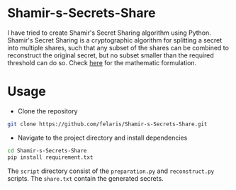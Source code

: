# Shamir-s-Secrets-Share
I have tried to create Shamir's Secret Sharing algorithm using Python. 
Shamir's Secret Sharing is a cryptographic algorithm for splitting a secret into multiple shares, 
such that any subset of the shares can be combined to reconstruct the original secret, 
but no subset smaller than the required threshold can do so. 
Check [here](https://en.wikipedia.org/wiki/Shamir%27s_secret_sharing) for the mathematic formulation.

# Usage
* Clone the repository 
~~~bash 
git clone https://github.com/felaris/Shamir-s-Secrets-Share.git
~~~

* Navigate to the project directory and install dependencies
~~~bash 
cd Shamir-s-Secrets-Share
pip install requirement.txt
~~~
The `script` directory consist of the `preparation.py` and `reconstruct.py` scripts.
The `share.txt` contain the generated secrets.
